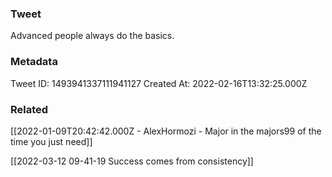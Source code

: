### Tweet
Advanced people always do the basics.

### Metadata
Tweet ID: 1493941337111941127
Created At: 2022-02-16T13:32:25.000Z

### Related
[[2022-01-09T20:42:42.000Z - AlexHormozi - Major in the majors99 of the time you just need]]

[[2022-03-12 09-41-19 Success comes from consistency]]

